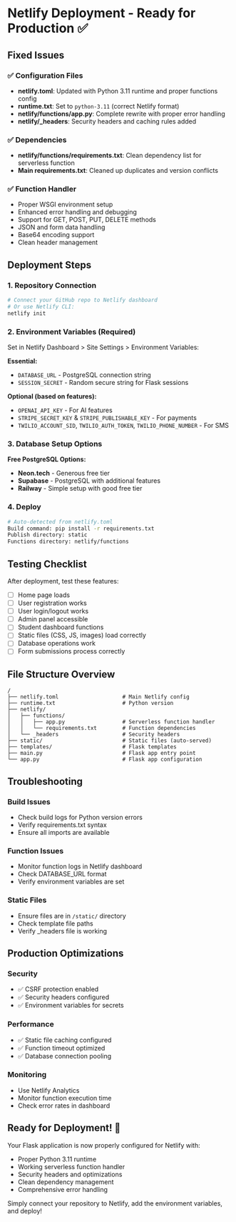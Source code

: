# Netlify Deployment - Ready for Production ✅

## Fixed Issues

### ✅ Configuration Files
- **netlify.toml**: Updated with Python 3.11 runtime and proper functions config
- **runtime.txt**: Set to `python-3.11` (correct Netlify format)
- **netlify/functions/app.py**: Complete rewrite with proper error handling
- **netlify/_headers**: Security headers and caching rules added

### ✅ Dependencies
- **netlify/functions/requirements.txt**: Clean dependency list for serverless function
- **Main requirements.txt**: Cleaned up duplicates and version conflicts

### ✅ Function Handler
- Proper WSGI environment setup
- Enhanced error handling and debugging
- Support for GET, POST, PUT, DELETE methods
- JSON and form data handling
- Base64 encoding support
- Clean header management

## Deployment Steps

### 1. Repository Connection
```bash
# Connect your GitHub repo to Netlify dashboard
# Or use Netlify CLI:
netlify init
```

### 2. Environment Variables (Required)
Set in Netlify Dashboard > Site Settings > Environment Variables:

**Essential:**
- `DATABASE_URL` - PostgreSQL connection string
- `SESSION_SECRET` - Random secure string for Flask sessions

**Optional (based on features):**
- `OPENAI_API_KEY` - For AI features
- `STRIPE_SECRET_KEY` & `STRIPE_PUBLISHABLE_KEY` - For payments  
- `TWILIO_ACCOUNT_SID`, `TWILIO_AUTH_TOKEN`, `TWILIO_PHONE_NUMBER` - For SMS

### 3. Database Setup Options

**Free PostgreSQL Options:**
- **Neon.tech** - Generous free tier
- **Supabase** - PostgreSQL with additional features
- **Railway** - Simple setup with good free tier

### 4. Deploy
```bash
# Auto-detected from netlify.toml
Build command: pip install -r requirements.txt
Publish directory: static
Functions directory: netlify/functions
```

## Testing Checklist

After deployment, test these features:
- [ ] Home page loads
- [ ] User registration works
- [ ] User login/logout works
- [ ] Admin panel accessible
- [ ] Student dashboard functions
- [ ] Static files (CSS, JS, images) load correctly
- [ ] Database operations work
- [ ] Form submissions process correctly

## File Structure Overview
```
/
├── netlify.toml                    # Main Netlify config
├── runtime.txt                     # Python version
├── netlify/
│   ├── functions/
│   │   ├── app.py                  # Serverless function handler
│   │   └── requirements.txt        # Function dependencies
│   └── _headers                    # Security headers
├── static/                         # Static files (auto-served)
├── templates/                      # Flask templates
├── main.py                         # Flask app entry point
└── app.py                          # Flask app configuration
```

## Troubleshooting

### Build Issues
- Check build logs for Python version errors
- Verify requirements.txt syntax
- Ensure all imports are available

### Function Issues
- Monitor function logs in Netlify dashboard
- Check DATABASE_URL format
- Verify environment variables are set

### Static Files
- Ensure files are in `/static/` directory
- Check template file paths
- Verify _headers file is working

## Production Optimizations

### Security
- ✅ CSRF protection enabled
- ✅ Security headers configured
- ✅ Environment variables for secrets

### Performance
- ✅ Static file caching configured
- ✅ Function timeout optimized
- ✅ Database connection pooling

### Monitoring
- Use Netlify Analytics
- Monitor function execution time
- Check error rates in dashboard

## Ready for Deployment! 🚀

Your Flask application is now properly configured for Netlify with:
- Proper Python 3.11 runtime
- Working serverless function handler
- Security headers and optimizations
- Clean dependency management
- Comprehensive error handling

Simply connect your repository to Netlify, add the environment variables, and deploy!